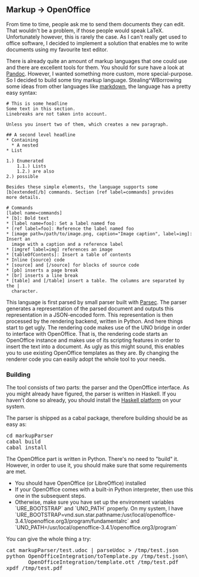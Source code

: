 ## Markup -> OpenOffice
From time to time, people ask me to send them documents they can edit. That
wouldn't be a problem, if those people would speak LaTeX. Unfortunately however,
this is rarely the case. As I can't really get used to office software, I
decided to implement a solution that enables me to write documents using my
favourite text editor.

There is already quite an amount of markup languages that one could use and
there are excellent tools for them. You should for sure have a look at
[Pandoc](http://johnmacfarlane.net/pandoc/). However, I wanted something more
custom, more special-purpose. So I decided to build some tiny markup language.
Stealing^WBorrowing some ideas from other languages like
[markdown](http://daringfireball.net/projects/markdown/), the language has a
pretty easy syntax:

~~~ 
# This is some headline
Some text in this section.
Linebreaks are not taken into account.

Unless you insert two of them, which creates a new paragraph.

## A second level headline
* Containing
  * A nested
* List

1.) Enumerated
    1.1.) Lists
    1.2.) are also
2.) possible

Besides these simple elements, the language supports some
[b]extended[/b] commands. Section [ref label=commands] provides
more details.

# Commands
[label name=commands]
* [b]: Bold text
* [label name=foo]: Set a label named foo
* [ref label=foo]: Reference the label named foo
* [image path=/path/to/image.png, caption="Image caption", label=img]: Insert an
  image with a caption and a reference label
* [imgref label=img] references an image
* [tableOfContents]: Insert a table of contents
* Inline {source} code
* [source] and [/source] for blocks of source code
* [pb] inserts a page break
* [br] inserts a line break
* [table] and [/table] insert a table. The columns are separated by the |
  character.
~~~

This language is first parsed by small parser built with
[Parsec](http://www.haskell.org/haskellwiki/Parsec). The parser generates a
representation of the parsed document and outputs this representation in
a JSON-encoded form. This representation is then processed by the rendering
backend, written in Python. And here things start to get ugly. The rendering
code makes use of the UNO bridge in order to interface with OpenOffice. That is,
the rendering code starts an OpenOffice instance and makes use of its scripting
features in order to insert the text into a document. As ugly as this might
sound, this enables you to use existing OpenOffice templates as they are. By
changing the renderer code you can easily adopt the whole tool to your needs.

### Building
The tool consists of two parts: the parser and the OpenOffice interface.
As you might already have figured, the parser is written in Haskell. If you
haven't done so already, you should install the 
[Haskell platform](http://haskell.org/platform) on your system. 

The parser is shipped as a cabal package, therefore building should be as
easy as:
<pre>
cd markupParser
cabal build
cabal install
</pre>

The OpenOffice part is written in Python. There's no need to "build" it.
However, in order to use it, you should make sure that some requirements are
met.
<ul>
   <li> You should have OpenOffice (or LibreOffice) installed
   <li> If your OpenOffice comes with a built-in Python interpreter,
        then use this one in the subsequent steps.
   <li> Otherwise, make sure you have set up the environment variables
        `URE_BOOTSTRAP` and `UNO_PATH` properly. On my system, I have
        `URE_BOOTSTRAP=vnd.sun.star.pathname:/usr/local/openoffice-3.4.1/openoffice.org3/program/fundamentalrc` and 
        `UNO_PATH=/usr/local/openoffice-3.4.1/openoffice.org3/program`
</ul>

You can give the whole thing a try:
<pre>
cat markupParser/test.udoc | parseUdoc > /tmp/test.json
python OpenOfficeIntegration/toTemplate.py /tmp/test.json\
       OpenOfficeIntegration/template.ott /tmp/test.pdf
xpdf /tmp/test.pdf
</pre>
